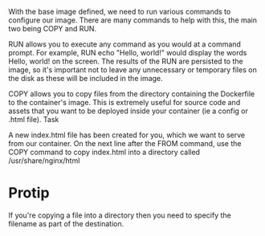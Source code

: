 

With the base image defined, we need to run various commands to configure our image. There are many commands to help with this, the main two being COPY and RUN.

RUN <command> allows you to execute any command as you would at a command prompt. For example, RUN echo "Hello, world!" would display the words Hello, world! on the screen.  The results of the RUN are persisted to the image, so it's important not to leave any unnecessary or temporary files on the disk as these will be included in the image.

COPY <src> <dest> allows you to copy files from the directory containing the Dockerfile to the container's image. This is extremely useful for source code and assets that you want to be deployed inside your container (ie a config or .html file).
Task

A new index.html file has been created for you, which we want to serve from our container. On the next line after the FROM command, use the COPY command to copy index.html into a directory called /usr/share/nginx/html

# Protip

If you're copying a file into a directory then you need to specify the filename as part of the destination.

